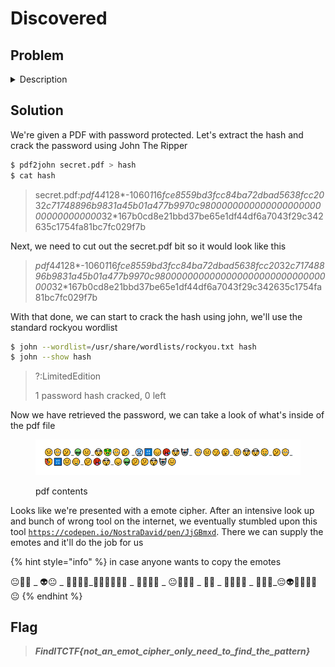 # Discovered

## Problem

<details>

<summary>Description</summary>

Bob finds a pdf file. He is sure there is important content in it but the pdf file is locked. Can you help him? (Bracket the flag with FindITCTF{})

</details>

## Solution

We're given a PDF with password protected. Let's extract the hash and crack the password using John The Ripper

```bash
$ pdf2john secret.pdf > hash
$ cat hash
```

> secret.pdf:$pdf$&#x34;_&#x34;_&#x31;28\*-106&#x30;_&#x31;_&#x31;&#x36;_&#x66;ce8559bd3fcc84ba72dbad5638fcc2&#x30;_&#x33;&#x32;_&#x63;71748896b9831a45b01a477b9970c980000000000000000000000000000000&#x30;_&#x33;2\*167b0cd8e21bbd37be65e1df44df6a7043f29c342635c1754fa81bc7fc029f7b

Next, we need to cut out the secret.pdf bit so it would look like this

> $pdf$&#x34;_&#x34;_&#x31;28\*-106&#x30;_&#x31;_&#x31;&#x36;_&#x66;ce8559bd3fcc84ba72dbad5638fcc2&#x30;_&#x33;&#x32;_&#x63;71748896b9831a45b01a477b9970c980000000000000000000000000000000&#x30;_&#x33;2\*167b0cd8e21bbd37be65e1df44df6a7043f29c342635c1754fa81bc7fc029f7b

With that done, we can start to crack the hash using john, we'll use the standard rockyou wordlist

```bash
$ john --wordlist=/usr/share/wordlists/rockyou.txt hash
$ john --show hash
```

> ?:LimitedEdition
>
> 1 password hash cracked, 0 left

Now we have retrieved the password, we can take a look of what's inside of the pdf file

<figure><img src="../../../.gitbook/assets/image_2023-05-15_022949519.png" alt="" width="548"><figcaption><p>pdf contents</p></figcaption></figure>

Looks like we're presented with a emote cipher. After an intensive look up and bunch of wrong tool on the internet, we eventually stumbled upon this tool [`https://codepen.io/NostraDavid/pen/JjGBmxd`](https://codepen.io/NostraDavid/pen/JjGBmxd). There we can supply the emotes and it'll do the job for us

{% hint style="info" %}
in case anyone wants to copy the emotes

😐👴🤔 \_ 👽😐 \_ 🤯🤑👴🤔\_🥶🔠😔🥵🤯🤖 \_ 👴😐🤥🥱 \_ 😐🤯🤯🤤 \_ 🤔👴 \_ 🍤🔠😐🤤 \_ 🤔🥵🤯\_😔👽🤔🤔🤯🤖😐
{% endhint %}

## Flag

> _**FindITCTF{not\_an\_emot\_cipher\_only\_need\_to\_find\_the\_pattern}**_
